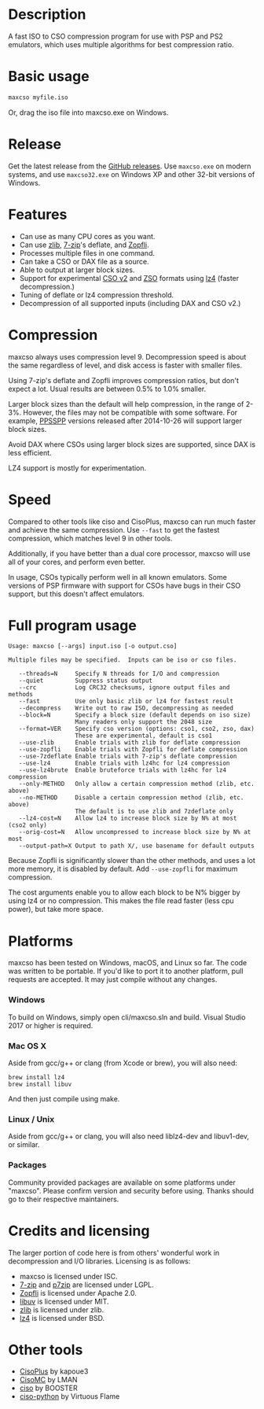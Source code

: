 Description
===========

A fast ISO to CSO compression program for use with PSP and PS2 emulators, which uses multiple
algorithms for best compression ratio.


Basic usage
===========

```sh
maxcso myfile.iso
```

Or, drag the iso file into maxcso.exe on Windows.


Release
===========

Get the latest release from the [GitHub releases][].  Use `maxcso.exe` on modern systems, and use
`maxcso32.exe` on Windows XP and other 32-bit versions of Windows.


Features
===========

  * Can use as many CPU cores as you want.
  * Can use [zlib][], [7-zip][]'s deflate, and [Zopfli][].
  * Processes multiple files in one command.
  * Can take a CSO or DAX file as a source.
  * Able to output at larger block sizes.
  * Support for experimental [CSO v2][] and [ZSO][] formats using [lz4][] (faster decompression.)
  * Tuning of deflate or lz4 compression threshold.
  * Decompression of all supported inputs (including DAX and CSO v2.)


Compression
===========

maxcso always uses compression level 9.  Decompression speed is about the same regardless of
level, and disk access is faster with smaller files.

Using 7-zip's deflate and Zopfli improves compression ratios, but don't expect a lot.  Usual
results are between 0.5% to 1.0% smaller.

Larger block sizes than the default will help compression, in the range of 2-3%.  However, the
files may not be compatible with some software.  For example, [PPSSPP][] versions released
after 2014-10-26 will support larger block sizes.

Avoid DAX where CSOs using larger block sizes are supported, since DAX is less efficient.

LZ4 support is mostly for experimentation.


Speed
===========

Compared to other tools like ciso and CisoPlus, maxcso can run much faster and achieve the same
compression.  Use `--fast` to get the fastest compression, which matches level 9 in other tools.

Additionally, if you have better than a dual core processor, maxcso will use all of your cores,
and perform even better.

In usage, CSOs typically perform well in all known emulators.  Some versions of PSP firmware with
support for CSOs have bugs in their CSO support, but this doesn't affect emulators.


Full program usage
===========

```
Usage: maxcso [--args] input.iso [-o output.cso]

Multiple files may be specified.  Inputs can be iso or cso files.

   --threads=N     Specify N threads for I/O and compression
   --quiet         Suppress status output
   --crc           Log CRC32 checksums, ignore output files and methods
   --fast          Use only basic zlib or lz4 for fastest result
   --decompress    Write out to raw ISO, decompressing as needed
   --block=N       Specify a block size (default depends on iso size)
                   Many readers only support the 2048 size
   --format=VER    Specify cso version (options: cso1, cso2, zso, dax)
                   These are experimental, default is cso1
   --use-zlib      Enable trials with zlib for deflate compression
   --use-zopfli    Enable trials with Zopfli for deflate compression
   --use-7zdeflate Enable trials with 7-zip's deflate compression
   --use-lz4       Enable trials with lz4hc for lz4 compression
   --use-lz4brute  Enable bruteforce trials with lz4hc for lz4 compression
   --only-METHOD   Only allow a certain compression method (zlib, etc. above)
   --no-METHOD     Disable a certain compression method (zlib, etc. above)
                   The default is to use zlib and 7zdeflate only
   --lz4-cost=N    Allow lz4 to increase block size by N% at most (cso2 only)
   --orig-cost=N   Allow uncompressed to increase block size by N% at most
   --output-path=X Output to path X/, use basename for default outputs
```

Because Zopfli is significantly slower than the other methods, and uses a lot more memory, it
is disabled by default.  Add `--use-zopfli` for maximum compression.

The cost arguments enable you to allow each block to be N% bigger by using lz4 or no
compression.  This makes the file read faster (less cpu power), but take more space.


Platforms
===========

maxcso has been tested on Windows, macOS, and Linux so far.  The code was written to be portable.
If you'd like to port it to another platform, pull requests are accepted.  It may just compile
without any changes.

### Windows

To build on Windows, simply open cli/maxcso.sln and build.  Visual Studio 2017 or higher is
required.

### Mac OS X

Aside from gcc/g++ or clang (from Xcode or brew), you will also need:

    brew install lz4
    brew install libuv

And then just compile using make.

### Linux / Unix

Aside from gcc/g++ or clang, you will also need liblz4-dev and libuv1-dev, or similar.

### Packages

Community provided packages are available on some platforms under "maxcso".  Please confirm
version and security before using.  Thanks should go to their respective maintainers.


Credits and licensing
===========

The larger portion of code here is from others' wonderful work in decompression and I/O
libraries.  Licensing is as follows:

 * maxcso is licensed under ISC.
 * [7-zip][] and [p7zip][] are licensed under LGPL.
 * [Zopfli][] is licensed under Apache 2.0.
 * [libuv][] is licensed under MIT.
 * [zlib][] is licensed under zlib.
 * [lz4][] is licensed under BSD.


Other tools
===========

 * [CisoPlus][] by kapoue3
 * [CisoMC][] by LMAN
 * [ciso][] by BOOSTER
 * [ciso-python][] by Virtuous Flame


[zlib]: https://github.com/madler/zlib
[7-zip]: http://7-zip.org/
[p7zip]: http://p7zip.sourceforge.net/
[Zopfli]: https://github.com/google/zopfli
[PPSSPP]: https://github.com/hrydgard/ppsspp
[libuv]: https://github.com/joyent/libuv
[CisoPlus]: https://web.archive.org/web/20161223115412/http://cisoplus.pspgen.com/
[CisoMC]: http://wololo.net/talk/viewtopic.php?f=20&t=32659
[ciso]: http://sourceforge.net/projects/ciso/
[ciso-python]: https://github.com/MrColdbird/procfw/blob/master/contrib/ciso.py
[lz4]: https://github.com/lz4/lz4
[CSO v2]: README_CSO.md
[ZSO]: README_ZSO.md
[GitHub releases]: https://github.com/unknownbrackets/maxcso/releases
